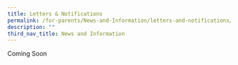 ```yaml
---
title: Letters & Notifications
permalink: /for-parents/News-and-Information/letters-and-notifications/
description: ""
third_nav_title: News and Information
---
```

Coming Soon